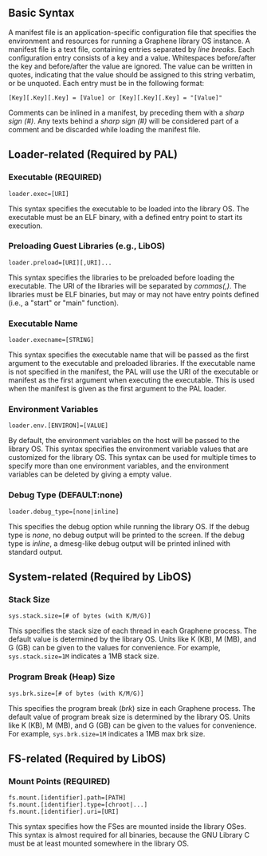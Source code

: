 ## Basic Syntax

A manifest file is an application-specific configuration file that specifies the environment and
resources for running a Graphene library OS instance. A manifest file is a text file, containing
entries separated by _line breaks_. Each configuration entry consists of a key and a value.
Whitespaces before/after the key and before/after the value are ignored. The value can be written
in quotes, indicating that the value should be assigned to this string verbatim, or be unquoted.
Each entry must be in the following format:

    [Key][.Key][.Key] = [Value] or [Key][.Key][.Key] = "[Value]"

Comments can be inlined in a manifest, by preceding them with a _sharp sign (#)_. Any texts behind
a _sharp sign (#)_ will be considered part of a comment and be discarded while loading the manifest
file.

## Loader-related (Required by PAL)

### Executable (REQUIRED)

    loader.exec=[URI]

This syntax specifies the executable to be loaded into the library OS. The executable must be an
ELF binary, with a defined entry point to start its execution.

### Preloading Guest Libraries (e.g., LibOS)

    loader.preload=[URI][,URI]...

This syntax specifies the libraries to be preloaded before loading the executable. The URI of the
libraries will be separated by _commas(,)_. The libraries must be ELF binaries, but may or may not
have entry points defined (i.e., a "start" or "main" function).

### Executable Name

    loader.execname=[STRING]

This syntax specifies the executable name that will be passed as the first argument to the
executable and preloaded libraries. If the executable name is not specified in the manifest,
the PAL will use the URI of the executable or manifest as the first argument when executing the
executable. This is used when the manifest is given as the first argument to the PAL loader.

### Environment Variables

    loader.env.[ENVIRON]=[VALUE]

By default, the environment variables on the host will be passed to the library OS. This syntax
specifies the environment variable values that are customized for the library OS. This syntax
can be used for multiple times to specify more than one environment variables, and the environment
variables can be deleted by giving a empty value.

### Debug Type (DEFAULT:none)

    loader.debug_type=[none|inline]

This specifies the debug option while running the library OS. If the debug type is _none_,
no debug output will be printed to the screen. If the debug type is _inline_, a dmesg-like debug
output will be printed inlined with standard output.


## System-related (Required by LibOS)

### Stack Size

    sys.stack.size=[# of bytes (with K/M/G)]

This specifies the stack size of each thread in each Graphene process. The default value is
determined by the library OS. Units like K (KB), M (MB), and G (GB) can be given to the values
for convenience. For example, `sys.stack.size=1M` indicates a 1MB stack size.

### Program Break (Heap) Size

    sys.brk.size=[# of bytes (with K/M/G)]

This specifies the program break (_brk_) size in each Graphene process. The default value of
program break size is determined by the library OS. Units like K (KB), M (MB), and G (GB) can be
given to the values for convenience. For example, `sys.brk.size=1M` indicates a 1MB max brk size.


## FS-related (Required by LibOS)

### Mount Points (REQUIRED)

    fs.mount.[identifier].path=[PATH]
    fs.mount.[identifier].type=[chroot|...]
    fs.mount.[identifier].uri=[URI]

This syntax specifies how the FSes are mounted inside the library OSes. This syntax is almost
required for all binaries, because the GNU Library C must be at least mounted somewhere in the
library OS.
